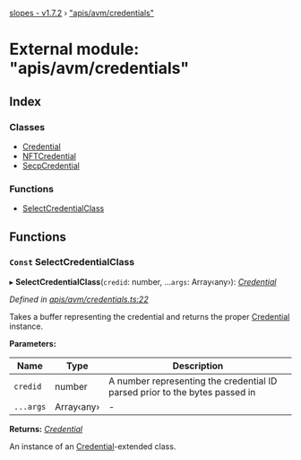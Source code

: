 [slopes - v1.7.2](../README.md) › ["apis/avm/credentials"](_apis_avm_credentials_.md)

# External module: "apis/avm/credentials"

## Index

### Classes

* [Credential](../classes/_apis_avm_credentials_.credential.md)
* [NFTCredential](../classes/_apis_avm_credentials_.nftcredential.md)
* [SecpCredential](../classes/_apis_avm_credentials_.secpcredential.md)

### Functions

* [SelectCredentialClass](_apis_avm_credentials_.md#const-selectcredentialclass)

## Functions

### `Const` SelectCredentialClass

▸ **SelectCredentialClass**(`credid`: number, ...`args`: Array‹any›): *[Credential](../classes/_apis_avm_credentials_.credential.md)*

*Defined in [apis/avm/credentials.ts:22](https://github.com/ava-labs/slopes/blob/65cee65/src/apis/avm/credentials.ts#L22)*

Takes a buffer representing the credential and returns the proper [Credential](../classes/_apis_avm_credentials_.credential.md) instance.

**Parameters:**

Name | Type | Description |
------ | ------ | ------ |
`credid` | number | A number representing the credential ID parsed prior to the bytes passed in  |
`...args` | Array‹any› | - |

**Returns:** *[Credential](../classes/_apis_avm_credentials_.credential.md)*

An instance of an [Credential](../classes/_apis_avm_credentials_.credential.md)-extended class.
